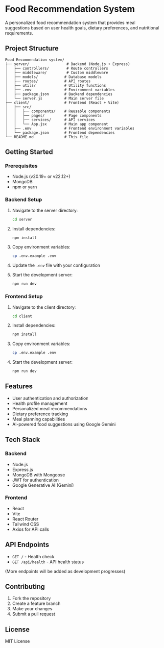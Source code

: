 # Food Recommendation System

A personalized food recommendation system that provides meal suggestions based on user health goals, dietary preferences, and nutritional requirements.

## Project Structure

```
Food Recommendation system/
├── server/                 # Backend (Node.js + Express)
│   ├── controllers/        # Route controllers
│   ├── middleware/         # Custom middleware
│   ├── models/            # Database models
│   ├── routes/            # API routes
│   ├── utils/             # Utility functions
│   ├── .env               # Environment variables
│   ├── package.json       # Backend dependencies
│   └── server.js          # Main server file
├── client/                # Frontend (React + Vite)
│   ├── src/
│   │   ├── components/    # Reusable components
│   │   ├── pages/         # Page components
│   │   ├── services/      # API services
│   │   └── App.jsx        # Main app component
│   ├── .env               # Frontend environment variables
│   └── package.json       # Frontend dependencies
└── README.md              # This file
```

## Getting Started

### Prerequisites

- Node.js (v20.19+ or v22.12+)
- MongoDB
- npm or yarn

### Backend Setup

1. Navigate to the server directory:
   ```bash
   cd server
   ```

2. Install dependencies:
   ```bash
   npm install
   ```

3. Copy environment variables:
   ```bash
   cp .env.example .env
   ```

4. Update the `.env` file with your configuration

5. Start the development server:
   ```bash
   npm run dev
   ```

### Frontend Setup

1. Navigate to the client directory:
   ```bash
   cd client
   ```

2. Install dependencies:
   ```bash
   npm install
   ```

3. Copy environment variables:
   ```bash
   cp .env.example .env
   ```

4. Start the development server:
   ```bash
   npm run dev
   ```

## Features

- User authentication and authorization
- Health profile management
- Personalized meal recommendations
- Dietary preference tracking
- Meal planning capabilities
- AI-powered food suggestions using Google Gemini

## Tech Stack

### Backend
- Node.js
- Express.js
- MongoDB with Mongoose
- JWT for authentication
- Google Generative AI (Gemini)

### Frontend
- React
- Vite
- React Router
- Tailwind CSS
- Axios for API calls

## API Endpoints

- `GET /` - Health check
- `GET /api/health` - API health status

(More endpoints will be added as development progresses)

## Contributing

1. Fork the repository
2. Create a feature branch
3. Make your changes
4. Submit a pull request

## License

MIT License